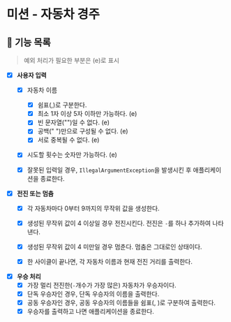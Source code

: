 # 미션 - 자동차 경주

## 📌 기능 목록
> 예외 처리가 필요한 부분은 (e)로 표시

- [x] **사용자 입력**
  - [x] 자동차 이름 
      - [x] 쉼표(,)로 구분한다.
      - [x] 최소 1자 이상 5자 이하만 가능하다. (e)
      - [x] 빈 문자열("")일 수 없다. (e)
      - [x] 공백(" ")만으로 구성될 수 없다. (e)
      - [x] 서로 중복될 수 없다. (e)
  - [x] 시도할 횟수는 숫자만 가능하다. (e)
  - [x] 잘못된 입력일 경우, `IllegalArgumentException`을 발생시킨 후 애플리케이션을 종료한다.


- [x] **전진 또는 멈춤**
    - [x] 각 자동차마다 0부터 9까지의 무작위 값을 생성한다.
    - [x] 생성된 무작위 값이 4 이상일 경우 전진시킨다. 전진은 `-`를 하나 추가하여 나타낸다.
    - [x] 생성된 무작위 값이 4 미만일 경우 멈춘다. 멈춤은 그대로인 상태이다.
    - [x] 한 사이클이 끝나면, 각 자동차 이름과 현재 전진 거리를 출력한다.


- [x] **우승 처리**
    - [x] 가장 멀리 전진한(`-`개수가 가장 많은) 자동차가 우승자이다.
    - [x] 단독 우승자인 경우, 단독 우승자의 이름을 출력한다.
    - [x] 공동 우승자인 경우, 공동 우승자의 이름들을 쉼표(, )로 구분하여 출력한다.
    - [x] 우승자를 출력하고 나면 애플리케이션을 종료한다.
